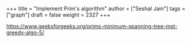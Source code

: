 +++
title = "Implement Prim's algorithm"
author = ["Seshal Jain"]
tags = ["graph"]
draft = false
weight = 2327
+++

<https://www.geeksforgeeks.org/prims-minimum-spanning-tree-mst-greedy-algo-5/>
